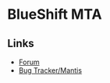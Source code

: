 BlueShift MTA
=============

Links
-----
* [Forum](http://www.blueshift-gaming.com/forum/index.php?/forum/88-multi-theft-auto-section/)
* [Bug Tracker/Mantis](http://www.blueshift-gaming.com/mta/mantis/view_all_bug_page.php)
